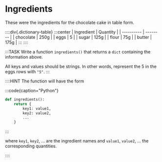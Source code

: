 # Ingredients

These were the ingredients for the chocolate cake in table form.

::::div{.dictionary-table}
:::center
| Ingredient | Quantity |
| ---------- | -------- |
| chocolate | 250g |
| eggs | 5 |
| sugar | 125g |
| flour | 75g |
| butter | 175g |
:::
::::

:::TASK
Write a function `ingredients()` that returns a `dict` containing the information above.

All keys and values should be strings.
In other words, represent the 5 in the eggs rows with `"5"`.
:::

::::HINT
The function will have the form

:::code{caption="Python"}

```python
def ingredients():
    return {
        key1: value1,
        key2: value2,
        ...
    }
```

:::

where `key1`, `key2`, &hellip; are the ingredient names and `value1`, `value2`, &hellip; the corresponding quantities.

::::
